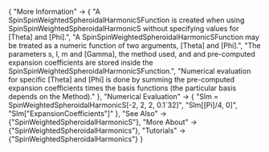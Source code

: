 {
  "More Information" -> {
    "A SpinSpinWeightedSpheroidalHarmonicSFunction is created when using SpinSpinWeightedSpheroidalHarmonicS without specifying values for \[Theta] and \[Phi].",
    "A SpinSpinWeightedSpheroidalHarmonicSFunction may be treated as a numeric function of two arguments, \[Theta] and \[Phi].",
    "The parameters s, l, m and \[Gamma], the method used, and and pre-computed expansion coefficients are stored inside the SpinSpinWeightedSpheroidalHarmonicSFunction.",
    "Numerical evaluation for specific \[Theta] and \[Phi] is done by summing the pre-computed expansion coefficients times the basis functions (the particular basis depends on the Method)."
    },
  "Numerical Evaluation" -> {
    "Slm = SpinWeightedSpheroidalHarmonicS[-2, 2, 2, 0.1`32]",
    "Slm[\[Pi]/4, 0]",
    "Slm[\"ExpansionCoefficients\"]"
    },
  "See Also" -> {"SpinWeightedSpheroidalHarmonicS"},
  "More About" -> {"SpinWeightedSpheroidalHarmonics"},
  "Tutorials" -> {"SpinWeightedSpheroidalHarmonics"}
}